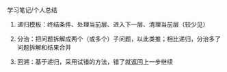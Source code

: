 学习笔记/个人总结

1. 递归模板：终结条件、处理当前层、进入下一层、清理当前层（较少见）

2. 分治：把问题拆解成两个（或多个）子问题，以此类推；相比递归，分治多了问题拆解和结果合并

3. 回溯：基于递归，采用试错的方法，错了就返回上一步继续